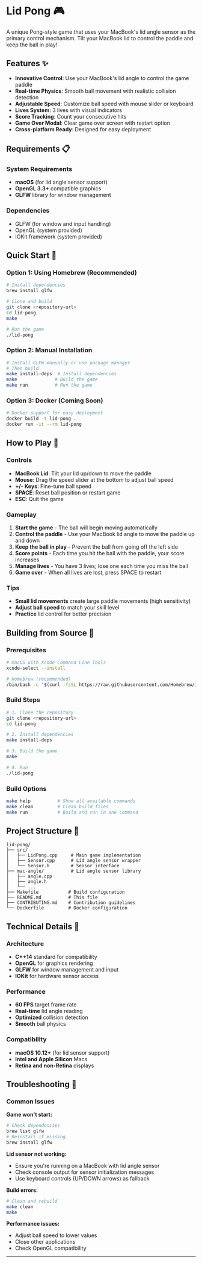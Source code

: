 # Lid Pong 🎮

A unique Pong-style game that uses your MacBook's lid angle sensor as the primary control mechanism. Tilt your MacBook lid to control the paddle and keep the ball in play!

## Features ✨

- **Innovative Control**: Use your MacBook's lid angle to control the game paddle
- **Real-time Physics**: Smooth ball movement with realistic collision detection
- **Adjustable Speed**: Customize ball speed with mouse slider or keyboard
- **Lives System**: 3 lives with visual indicators
- **Score Tracking**: Count your consecutive hits
- **Game Over Modal**: Clear game over screen with restart option
- **Cross-platform Ready**: Designed for easy deployment


## Requirements 📋

### System Requirements
- **macOS** (for lid angle sensor support)
- **OpenGL 3.3+** compatible graphics
- **GLFW** library for window management

### Dependencies
- GLFW (for window and input handling)
- OpenGL (system provided)
- IOKit framework (system provided)

## Quick Start 🚀

### Option 1: Using Homebrew (Recommended)

```bash
# Install dependencies
brew install glfw

# Clone and build
git clone <repository-url>
cd lid-pong
make

# Run the game
./lid-pong
```

### Option 2: Manual Installation

```bash
# Install GLFW manually or use package manager
# Then build
make install-deps  # Install dependencies
make              # Build the game
make run          # Run the game
```

### Option 3: Docker (Coming Soon)

```bash
# Docker support for easy deployment
docker build -t lid-pong .
docker run -it --rm lid-pong
```

## How to Play 🎯

### Controls
- **MacBook Lid**: Tilt your lid up/down to move the paddle
- **Mouse**: Drag the speed slider at the bottom to adjust ball speed
- **+/- Keys**: Fine-tune ball speed
- **SPACE**: Reset ball position or restart game
- **ESC**: Quit the game

### Gameplay
1. **Start the game** - The ball will begin moving automatically
2. **Control the paddle** - Use your MacBook lid angle to move the paddle up and down
3. **Keep the ball in play** - Prevent the ball from going off the left side
4. **Score points** - Each time you hit the ball with the paddle, your score increases
5. **Manage lives** - You have 3 lives; lose one each time you miss the ball
6. **Game over** - When all lives are lost, press SPACE to restart

### Tips
- **Small lid movements** create large paddle movements (high sensitivity)
- **Adjust ball speed** to match your skill level
- **Practice** lid control for better precision

## Building from Source 🔨

### Prerequisites
```bash
# macOS with Xcode Command Line Tools
xcode-select --install

# Homebrew (recommended)
/bin/bash -c "$(curl -fsSL https://raw.githubusercontent.com/Homebrew/install/HEAD/install.sh)"
```

### Build Steps
```bash
# 1. Clone the repository
git clone <repository-url>
cd lid-pong

# 2. Install dependencies
make install-deps

# 3. Build the game
make

# 4. Run
./lid-pong
```

### Build Options
```bash
make help          # Show all available commands
make clean         # Clean build files
make run           # Build and run in one command
```

## Project Structure 📁

```
lid-pong/
├── src/
│   ├── LidPong.cpp     # Main game implementation
│   ├── Sensor.cpp      # Lid angle sensor wrapper
│   └── Sensor.h        # Sensor interface
├── mac-angle/          # Lid angle sensor library
│   ├── angle.cpp
│   ├── angle.h
│   └── ...
├── Makefile           # Build configuration
├── README.md          # This file
├── CONTRIBUTING.md    # Contribution guidelines
└── Dockerfile         # Docker configuration
```

## Technical Details 🔧

### Architecture
- **C++14** standard for compatibility
- **OpenGL** for graphics rendering
- **GLFW** for window management and input
- **IOKit** for hardware sensor access

### Performance
- **60 FPS** target frame rate
- **Real-time** lid angle reading
- **Optimized** collision detection
- **Smooth** ball physics

### Compatibility
- **macOS 10.12+** (for lid sensor support)
- **Intel and Apple Silicon** Macs
- **Retina and non-Retina** displays

## Troubleshooting 🔧

### Common Issues

**Game won't start:**
```bash
# Check dependencies
brew list glfw
# Reinstall if missing
brew install glfw
```

**Lid sensor not working:**
- Ensure you're running on a MacBook with lid angle sensor
- Check console output for sensor initialization messages
- Use keyboard controls (UP/DOWN arrows) as fallback

**Build errors:**
```bash
# Clean and rebuild
make clean
make
```

**Performance issues:**
- Adjust ball speed to lower values
- Close other applications
- Check OpenGL compatibility



---

